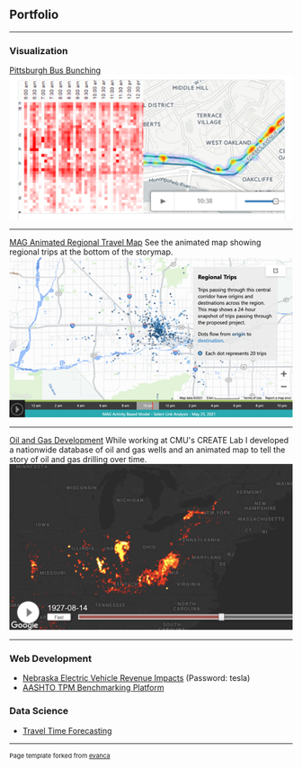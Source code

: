 ## Portfolio

---

### Visualization

[Pittsburgh Bus Bunching](./bunching)
<img src="images/bunching/bunching_thumbnail.png?raw=true"/>

---
[MAG Animated Regional Travel Map](https://storymaps.arcgis.com/stories/1121f240a00d45a3bd9d2a0e13549c8a)
See the animated map showing regional trips at the bottom of the storymap.
<img src="images/mag_animation_thumbnail.png?raw=true"/>

---
[Oil and Gas Development](https://markegge.github.io/wells/wells-multi.html)
While working at CMU's CREATE Lab I developed a nationwide database of oil and gas wells and an animated map to tell the story of oil and gas drilling over time.
<img src="images/wells_thumbnail.png?raw=true"/>

---

### Web Development

- [Nebraska Electric Vehicle Revenue Impacts](https://highstreet.shinyapps.io/ndot-ev-revenue/) (Password: tesla)
- [AASHTO TPM Benchmarking Platform](https://benchmarking.tpm-portal.com/)

### Data Science

- [Travel Time Forecasting](/pdf/travel_time_forecasting_whitepaper.pdf)


---
<p style="font-size:11px">Page template forked from <a href="https://github.com/evanca/quick-portfolio">evanca</a></p>
<!-- Remove above link if you don't want to attibute -->
